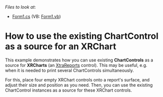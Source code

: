 <!-- default file list -->
*Files to look at*:

* [Form1.cs](./CS/PrintingMultipleBarCharts/Form1.cs) (VB: [Form1.vb](./VB/PrintingMultipleBarCharts/Form1.vb))
<!-- default file list end -->
# How to use the existing ChartControl as a source for an XRChart


<p>This example demonstrates how you can use existing <strong>ChartControls</strong> as a source for <strong>XRCharts</strong> (an <a href="http://documentation.devexpress.com/#XtraReports/CustomDocument2162">XtraReports</a> control). This may be useful, e.g. when it is needed to print several ChartControls simultaneously.</p><p>For this, place four empty XRChart controls onto a report's surface, and adjust their size and position as you need. Then, you can use the existing ChartControl instances as a source for these XRChart controls.</p>

<br/>


